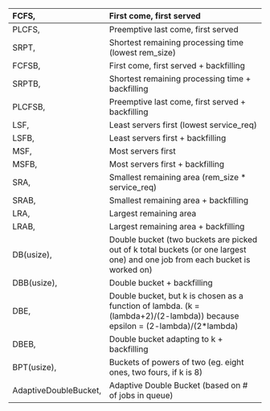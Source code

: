 
| FCFS, | First come, first served |
| :---- | :---- |
| PLCFS, | Preemptive last come, first served |
| SRPT, | Shortest remaining processing time (lowest rem\_size) |
| FCFSB, | First come, first served \+ backfilling |
| SRPTB, | Shortest remaining processing time \+ backfilling |
| PLCFSB, | Preemptive last come, first served \+ backfilling |
| LSF, | Least servers first (lowest service\_req) |
| LSFB, | Least servers first \+ backfilling |
| MSF, | Most servers first |
| MSFB, | Most servers first \+ backfilling |
| SRA, | Smallest remaining area (rem\_size \* service\_req) |
| SRAB, | Smallest remaining area \+ backfilling |
| LRA, | Largest remaining area |
| LRAB, | Largest remaining area \+ backfilling |
| DB(usize), | Double bucket (two buckets are picked out of k total buckets (or one largest one) and one job from each bucket is worked on) |
| DBB(usize), | Double bucket \+ backfilling |
| DBE, | Double bucket, but k is chosen as a function of lambda. (k \= (lambda+2)/(2-lambda)) because epsilon \= (2-lambda)/(2*lambda) |
| DBEB, | Double bucket adapting to k \+ backfilling |
| BPT(usize), | Buckets of powers of two (eg. eight ones, two fours, if k is 8\) |
| AdaptiveDoubleBucket, | Adaptive Double Bucket (based on \# of jobs in queue) |

